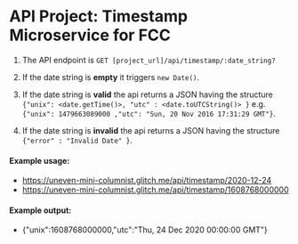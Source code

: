 # API Project: Timestamp Microservice for FCC

1. The API endpoint is `GET [project_url]/api/timestamp/:date_string?`

3. If the date string is **empty** it triggers `new Date()`.
4. If the date string is **valid** the api returns a JSON having the structure 
`{"unix": <date.getTime()>, "utc" : <date.toUTCString()> }`
e.g. `{"unix": 1479663089000 ,"utc": "Sun, 20 Nov 2016 17:31:29 GMT"}`.
5. If the date string is **invalid** the api returns a JSON having the structure `{"error" : "Invalid Date" }`.

#### Example usage:
* https://uneven-mini-columnist.glitch.me/api/timestamp/2020-12-24
* https://uneven-mini-columnist.glitch.me/api/timestamp/1608768000000

#### Example output:
* {"unix":1608768000000,"utc":"Thu, 24 Dec 2020 00:00:00 GMT"}